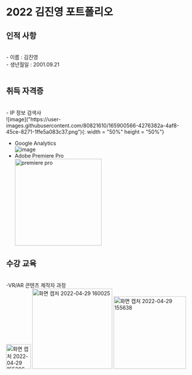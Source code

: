 
# 2022 김진영 포트폴리오


## 인적&nbsp;사항
<br/>
- 이름 : 김진영 <br>
- 생년월일 : 2001.09.21<br>
<br>

## 취득 자격증
<br/>
- IP 정보 검색사 <br>
  ![image]("https://user-images.githubusercontent.com/80821610/165900566-4276382a-4af8-45ce-8271-1ffe5a083c37.png"){: width = "50%" height = "50%"}

- Google Analytics <br>
 ![image](https://user-images.githubusercontent.com/80821610/118621531-6aba3b80-b801-11eb-831b-2779860ca31c.png)
- Adobe Premiere Pro <br>
  <img width="236" alt="premiere pro" src="https://user-images.githubusercontent.com/80821610/165899223-00e631dd-fc7f-47ca-b4a6-d3daad91330a.png">


## 수강&nbsp;교육
<br/>
-VR/AR 콘텐츠 제작자 과정 <br>
<img width="67" alt="화면 캡처 2022-04-29 155306" src="https://user-images.githubusercontent.com/80821610/165899871-f3f7e767-dfea-4346-98d6-1196afcceb66.png"> <img width="218" alt="화면 캡처 2022-04-29 160025" src="https://user-images.githubusercontent.com/80821610/165899884-1577bcbc-dd9f-4e4d-996a-226db884d935.png"> <img width="197" alt="화면 캡처 2022-04-29 155638" src="https://user-images.githubusercontent.com/80821610/165899889-53166293-bfe7-4b6b-ba8c-4472a6cb24b6.png">




